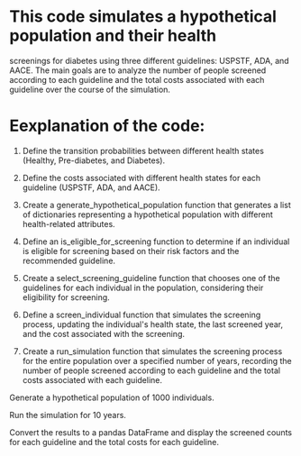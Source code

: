 # This code simulates a hypothetical population and their health 
screenings for diabetes using three different guidelines: USPSTF, ADA, and AACE. 
The main goals are to analyze the number of people screened according to each guideline 
and the total costs associated with each guideline over the course of the simulation.

# Eexplanation of the code:
1. Define the transition probabilities between different health states (Healthy, Pre-diabetes, and Diabetes).

2. Define the costs associated with different health states for each guideline (USPSTF, ADA, and AACE).

3. Create a generate_hypothetical_population function that generates a list of dictionaries representing 
a hypothetical population with different health-related attributes.

4. Define an is_eligible_for_screening function to determine if an individual is eligible for 
screening based on their risk factors and the recommended guideline.

5. Create a select_screening_guideline function that chooses one of the guidelines for 
each individual in the population, considering their eligibility for screening.

6. Define a screen_individual function that simulates the screening process, 
updating the individual's health state, the last screened year, and the cost associated with the screening.

7. Create a run_simulation function that simulates the screening process for the entire population over a 
specified number of years, recording the number of people screened according to 
each guideline and the total costs associated with each guideline.

Generate a hypothetical population of 1000 individuals.

Run the simulation for 10 years.

Convert the results to a pandas DataFrame and display the screened counts for each guideline and the total costs for each guideline.

